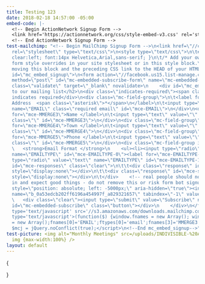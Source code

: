 ```yaml
---
title: Testing 123
date: 2018-02-18 14:57:00 -05:00
embed-code: |-
  <!-- Begin ActionNetwork Signup Form -->
  <link href='https://actionnetwork.org/css/style-embed-v3.css' rel='stylesheet' type='text/css' /><script src='https://actionnetwork.org/widgets/v3/form/join-indivisible-acton?format=js&source=widget'></script><div id='can-form-area-join-indivisible-acton' style='width: 100%'><!-- this div is the target for our HTML insertion --></div>
  <!-- End ActionNetwork Signup Form -->
test-mailchimp: "<!-- Begin MailChimp Signup Form -->\n<link href=\"//cdn-images.mailchimp.com/embedcode/classic-10_7.css\"
  rel=\"stylesheet\" type=\"text/css\">\n<style type=\"text/css\">\n\t#mc_embed_signup{background:#fff;
  clear:left; font:14px Helvetica,Arial,sans-serif; }\n\t/* Add your own MailChimp
  form style overrides in your site stylesheet or in this style block.\n\t   We recommend
  moving this block and the preceding CSS link to the HEAD of your HTML file. */\n</style>\n<div
  id=\"mc_embed_signup\">\n<form action=\"//facebook.us15.list-manage.com/subscribe/post?u=0a53edcb202ff6196a454997f&amp;id=a829321657\"
  method=\"post\" id=\"mc-embedded-subscribe-form\" name=\"mc-embedded-subscribe-form\"
  class=\"validate\" target=\"_blank\" novalidate>\n    <div id=\"mc_embed_signup_scroll\">\n\t<h2>Subscribe
  to our mailing list</h2>\n<div class=\"indicates-required\"><span class=\"asterisk\">*</span>
  indicates required</div>\n<div class=\"mc-field-group\">\n\t<label for=\"mce-EMAIL\">Email
  Address  <span class=\"asterisk\">*</span>\n</label>\n\t<input type=\"email\" value=\"\"
  name=\"EMAIL\" class=\"required email\" id=\"mce-EMAIL\">\n</div>\n<div class=\"mc-field-group\">\n\t<label
  for=\"mce-MMERGE3\">Name </label>\n\t<input type=\"text\" value=\"\" name=\"MMERGE3\"
  class=\"\" id=\"mce-MMERGE3\">\n</div>\n<div class=\"mc-field-group\">\n\t<label
  for=\"mce-MMERGE4\">Town </label>\n\t<input type=\"text\" value=\"\" name=\"MMERGE4\"
  class=\"\" id=\"mce-MMERGE4\">\n</div>\n<div class=\"mc-field-group\">\n\t<label
  for=\"mce-MMERGE5\">Phone </label>\n\t<input type=\"text\" value=\"\" name=\"MMERGE5\"
  class=\"\" id=\"mce-MMERGE5\">\n</div>\n<div class=\"mc-field-group input-group\">\n
  \   <strong>Email Format </strong>\n    <ul><li><input type=\"radio\" value=\"html\"
  name=\"EMAILTYPE\" id=\"mce-EMAILTYPE-0\"><label for=\"mce-EMAILTYPE-0\">html</label></li>\n<li><input
  type=\"radio\" value=\"text\" name=\"EMAILTYPE\" id=\"mce-EMAILTYPE-1\"><label for=\"mce-EMAILTYPE-1\">text</label></li>\n</ul>\n</div>\n\t<div
  id=\"mce-responses\" class=\"clear\">\n\t\t<div class=\"response\" id=\"mce-error-response\"
  style=\"display:none\"></div>\n\t\t<div class=\"response\" id=\"mce-success-response\"
  style=\"display:none\"></div>\n\t</div>    <!-- real people should not fill this
  in and expect good things - do not remove this or risk form bot signups-->\n    <div
  style=\"position: absolute; left: -5000px;\" aria-hidden=\"true\"><input type=\"text\"
  name=\"b_0a53edcb202ff6196a454997f_a829321657\" tabindex=\"-1\" value=\"\"></div>\n
  \   <div class=\"clear\"><input type=\"submit\" value=\"Subscribe\" name=\"subscribe\"
  id=\"mc-embedded-subscribe\" class=\"button\"></div>\n    </div>\n</form>\n</div>\n<script
  type='text/javascript' src='//s3.amazonaws.com/downloads.mailchimp.com/js/mc-validate.js'></script><script
  type='text/javascript'>(function($) {window.fnames = new Array(); window.ftypes
  = new Array();fnames[0]='EMAIL';ftypes[0]='email';fnames[3]='MMERGE3';ftypes[3]='text';fnames[4]='MMERGE4';ftypes[4]='text';fnames[5]='MMERGE5';ftypes[5]='text';}(jQuery));var
  $mcj = jQuery.noConflict(true);</script>\n<!--End mc_embed_signup-->"
test-picture: <img alt="Monthly Meetings" src=/uploads/INDIVISIBLE-%20ACTON%20Welcomes%20you%20to%20our%20upcoming%20Monthly%20Meetings.jpg;
  img {max-width:100%} />
layout: default
---
```


{<!-- Begin ActionNetwork Signup Form -->
<link href='https://actionnetwork.org/css/style-embed-v3.css' rel='stylesheet' type='text/css' /><script src='https://actionnetwork.org/widgets/v3/form/join-indivisible-acton?format=js&source=widget'></script><div id='can-form-area-join-indivisible-acton' style='width: 100%'><!-- this div is the target for our HTML insertion --></div>
<!-- End ActionNetwork Signup Form -->}